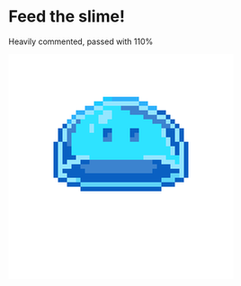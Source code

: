 # Feed the slime!
Heavily commented, passed with 110%

![](https://github.com/Rixxus/42-so_long/blob/main/gif/blue_slime.gif)


